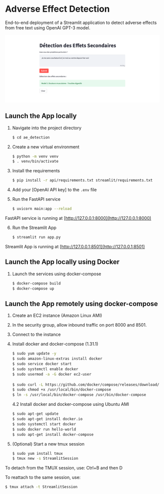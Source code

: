 # Adverse Effect Detection

End-to-end deployment of a Streamlit application to detect adverse effects from free text using OpenAI GPT-3 model.

![My Image](screenshot_app.png)

## Launch the App locally

1. Navigate into the project directory

   ```bash
   $ cd ae_detection
   ```

2. Create a new virtual environment

   ```bash
   $ python -m venv venv
   $ . venv/bin/activate
   ```

3. Install the requirements

   ```bash
   $ pip install -r api/requirements.txt streamlit/requirements.txt
   ```

4. Add your [OpenAI API key] to the `.env` file

5. Run the FastAPI service

   ```bash
   $ uvicorn main:app --reload
   ```

FastAPI service is running at [http://127.0.0.1:8000](http://127.0.0.1:8000)

6. Run the Streamlit App

   ```bash
   $ streamlit run app.py
   ```

Streamlit App is running at [http://127.0.0.1:8501](http://127.0.0.1:8501)

## Launch the App locally using Docker

1. Launch the services using docker-compose

   ```bash
   $ docker-compose build
   $ docker-compose up
   ```

## Launch the App remotely using docker-compose

1. Create an EC2 instance (Amazon Linux AMI)
2. In the security group, allow inbound traffic on port 8000 and 8501.
3. Connect to the instance
4. Install docker and docker-compose (1.31.1)

   ```bash
   $ sudo yum update -y
   $ sudo amazon-linux-extras install docker
   $ sudo service docker start
   $ sudo systemctl enable docker
   $ sudo usermod -a -G docker ec2-user

   $ sudo curl -L https://github.com/docker/compose/releases/download/1.31.1/docker-compose-`uname -s`-`uname -m` | sudo tee /usr/local/bin/docker-compose > /dev/null
   $ sudo chmod +x /usr/local/bin/docker-compose
   $ ln -s /usr/local/bin/docker-compose /usr/bin/docker-compose
   ```

   4.2 Install docker and docker-compose using Ubuntu AMI

   ```bash
   $ sudo apt-get update
   $ sudo apt-get install docker.io
   $ sudo systemctl start docker
   $ sudo docker run hello-world
   $ sudo apt-get install docker-compose
   ```

5. (Optional) Start a new tmux session

   ```bash
   $ sudo yum install tmux
   $ tmux new -s StreamlitSession
   ```

To detach from the TMUX session, use: Ctrl+B and then D


To reattach to the same session, use:

```bash
$ tmux attach -t StreamlitSession
```

